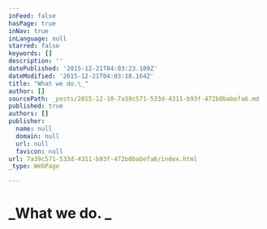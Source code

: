```yaml
---
inFeed: false
hasPage: true
inNav: true
inLanguage: null
starred: false
keywords: []
description: ''
datePublished: '2015-12-21T04:03:23.109Z'
dateModified: '2015-12-21T04:03:18.164Z'
title: "What we do.\_"
author: []
sourcePath: _posts/2015-12-10-7a39c571-533d-4311-b93f-472b0babefa6.md
published: true
authors: []
publisher:
  name: null
  domain: null
  url: null
  favicon: null
url: 7a39c571-533d-4311-b93f-472b0babefa6/index.html
_type: WebPage

---
```

# **_What we do. _**